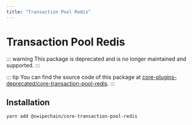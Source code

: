 ```yaml
---
title: "Transaction Pool Redis"
---
```


# Transaction Pool Redis

::: warning
This package is deprecated and is no longer maintained and supported.
:::

::: tip
You can find the source code of this package at [core-plugins-deprecated/core-transaction-pool-redis]( https://github.com/SwipeChain/swipechain-core-plugins-deprecated/tree/master/core-transaction-pool-redis).
:::

## Installation

```bash
yarn add @swipechain/core-transaction-pool-redis
```
